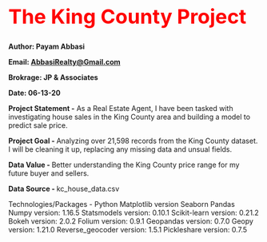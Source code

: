 <b> <h1 style="color:red;font-size:40px;"> The King County Project </b></h1>
  
<b>Author: Payam Abbasi

Email: AbbasiRealty@Gmail.com

Brokrage: JP & Associates

Date: 06-13-20

Project Statement -</b> As a Real Estate Agent, I have been tasked with investigating house sales in the King County area and building a model to predict sale price. 

<b>Project Goal - </b> Analyzing over 21,598 records from the King County dataset. I will be cleaning it up, replacing any missing data and unsual fields.  

<b>Data Value - </b> Better understanding the King County price range for my future buyer and sellers. 

<b>Data Source - </b> kc_house_data.csv 

Technologies/Packages -
Python
Matplotlib version
Seaborn
Pandas
Numpy version: 1.16.5
Statsmodels version: 0.10.1
Scikit-learn version: 0.21.2
Bokeh version: 2.0.2
Folium version: 0.9.1
Geopandas version: 0.7.0
Geopy version: 1.21.0
Reverse_geocoder version: 1.5.1
Pickleshare version: 0.7.5
